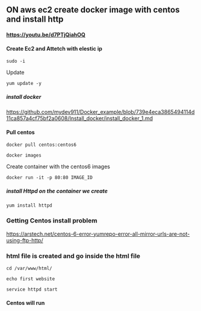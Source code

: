 ## ON aws ec2 create docker image with centos and install http 
#### https://youtu.be/d7PTjQiahOQ

#### Create Ec2 and Attetch with elestic ip
```
sudo -i
```
Update
```
yum update -y
```
##### install docker
https://github.com/mydev911/Docker_example/blob/739e4eca3865494114d11ca857a4cf75bf2a0608/Install_docker/install_docker_1.md

#### Pull centos 
```
docker pull centos:centos6
```
```
docker images
```
Create container with the centos6 images
```
docker run -it -p 80:80 IMAGE_ID
```
##### install Httpd on the container we create
```
yum install httpd
```

### Getting Centos install problem
https://arstech.net/centos-6-error-yumrepo-error-all-mirror-urls-are-not-using-ftp-http/
### html file is created and go inside the html file
```
cd /var/www/html/
```
```
echo first website
```
```
service httpd start
```
#### Centos will run
